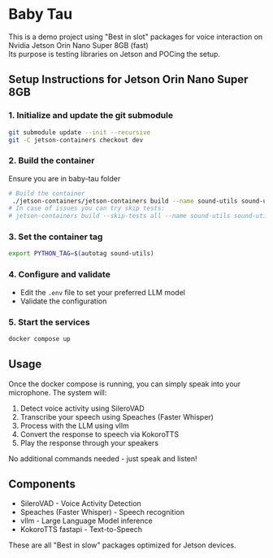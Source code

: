 # Baby Tau

This is a demo project using "Best in slot" packages for voice interaction on Nvidia Jetson Orin Nano Super 8GB (fast)   
Its purpose is testing libraries on Jetson and POCing the setup.

## Setup Instructions for Jetson Orin Nano Super 8GB

### 1. Initialize and update the git submodule
```bash
git submodule update --init --recursive
git -C jetson-containers checkout dev
```

### 2. Build the container
Ensure you are in baby-tau folder
```bash
# Build the container
 ./jetson-containers/jetson-containers build --name sound-utils sound-utils
# In case of issues you can try skip tests:
# jetson-containers build --skip-tests all --name sound-utils sound-utils
```

### 3. Set the container tag
```bash
export PYTHON_TAG=$(autotag sound-utils)
```

### 4. Configure and validate
- Edit the `.env` file to set your preferred LLM model
- Validate the configuration
  
### 5. Start the services
```bash
docker compose up
```

## Usage
Once the docker compose is running, you can simply speak into your microphone. The system will:
1. Detect voice activity using SileroVAD
2. Transcribe your speech using Speaches (Faster Whisper)
3. Process with the LLM using vllm
4. Convert the response to speech via KokoroTTS
5. Play the response through your speakers

No additional commands needed - just speak and listen!

## Components
- SileroVAD - Voice Activity Detection
- Speaches (Faster Whisper) - Speech recognition
- vllm - Large Language Model inference
- KokoroTTS fastapi - Text-to-Speech

These are all "Best in slow" packages optimized for Jetson devices.

